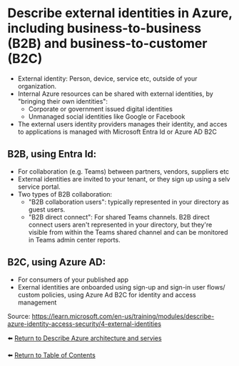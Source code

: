 # Describe external identities in Azure, including business-to-business (B2B) and business-to-customer (B2C)

* External identity: Person, device, service etc, outside of your organization.
* Internal Azure resources can be shared with external identities, by "bringing their own identities":
  * Corporate or government issued digital identities
  * Unmanaged social identities like Google or Facebook
* The external users identity providers manages their identity, and acces to applications is managed with Microsoft Entra Id or Azure AD B2C

## B2B, using Entra Id:
* For collaboration (e.g. Teams) between partners, vendors, suppliers etc
* External identities are invited to your tenant, or they sign up using a selv service portal.
* Two types of B2B collaboration: 
  * "B2B collaboration users": typically represented in your directory as guest users.
  * "B2B direct connect": For shared Teams channels. B2B direct connect users aren't represented in your directory, but they're visible from within the Teams shared channel and can be monitored in Teams admin center reports.

## B2C, using Azure AD:
* For consumers of your published app
* Exernal identities are onboarded using sign-up and sign-in user flows/ custom policies, using Azure Ad B2C for identity and access management

Source: https://learn.microsoft.com/en-us/training/modules/describe-azure-identity-access-security/4-external-identities

⬅️ [Return to Describe Azure architecture and servies](README.md)

⬅️ [Return to Table of Contents](../README.md)